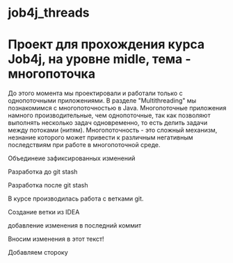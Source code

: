 # job4j_threads
<h1>Проект для прохождения курса Job4j, на уровне midle, тема - многопоточка</h1>
<p>До этого момента мы проектировали и работали только с однопоточными приложениями. В разделе "Multithreading" мы познакомимся с многопоточностью в Java. Многопоточные приложения намного производительные, чем однопоточные, так как позволяют выполнять несколько задач одновременно, то есть делить задачи между потоками (нитям). Многопоточность - это сложный механизм, незнание которого может привести к различным негативным последствиям при работе в многопоточной среде. </p>
<p>Объединеие зафиксированных изменений</p>
<p>Разработка до git stash</p>
<p>Разработка после git stash</p>
<p>В курсе производилась работа с ветками git.</p>
<p>Создание ветки из IDEA</p>
<p>добавление изменения в последний коммит</p>
<p>Вносим изменения в этот текст!</p>
<p>Добавляем стороку</p>
